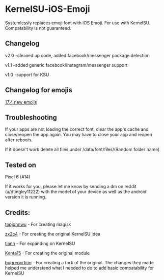 # KernelSU-iOS-Emoji
Systemlessly replaces emoji font with iOS Emoji. For use with KernelSU. Compatability is not guaranteed. 

## Changelog

v2.0
-cleaned up code, added facebook/messenger package detection

v1.1
-added generic facebook/instagram/messenger support

v1.0
-support for KSU

## Changelog for emojis
[17.4 new emojis](https://blog.emojipedia.org/ios-17-4-emoji-changelog/)

## Troubleshooting 
If your apps are not loading the correct font, clear the app's cache and close/reopen the app again. You may have to close your app and reopen after reboots. 

If it doesn't work delete all files under /data/font/files/(Random folder name) 

## Tested on
Pixel 6 (A14)

If it works for you, please let me know by sending a dm on reddit (u/dtingley11222) with the model of your device as well as the android version it is running.


## Credits:
[topjohnwu](https://github.com/topjohnwu) - For creating magisk

[zx2c4](https://forum.xda-developers.com/member.php?u=5434776) - For creating the original KernelSU idea

[tiann](https://github.com/tiann) - For expanding on KernelSU

[Kenta15](https://github.com/Keinta15) - For creating the original module

[bugreportion](https://github.com/bugreportion) - For creating a fork of the original. The changes they made helped me understand what I needed to do to add basic compatability for KernelSU

